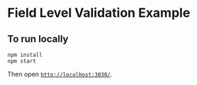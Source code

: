 # Field Level Validation Example

## To run locally

```
npm install
npm start
```

Then open [`http://localhost:3030/`](http://localhost:3030/).
